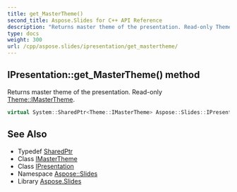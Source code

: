 ```yaml
---
title: get_MasterTheme()
second_title: Aspose.Slides for C++ API Reference
description: "Returns master theme of the presentation. Read-only Theme::IMasterTheme."
type: docs
weight: 300
url: /cpp/aspose.slides/ipresentation/get_mastertheme/
---
```

## IPresentation::get_MasterTheme() method


Returns master theme of the presentation. Read-only [Theme::IMasterTheme](../../../aspose.slides.theme/imastertheme/).

```cpp
virtual System::SharedPtr<Theme::IMasterTheme> Aspose::Slides::IPresentation::get_MasterTheme()=0
```

## See Also

* Typedef [SharedPtr](../../system/sharedptr/)
* Class [IMasterTheme](../../aspose.slides.theme/imastertheme/)
* Class [IPresentation](./)
* Namespace [Aspose::Slides](../)
* Library [Aspose.Slides](../../)